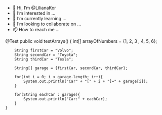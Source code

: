 - 👋 Hi, I’m @LilianaKor
- 👀 I’m interested in ...
- 🌱 I’m currently learning ...
- 💞️ I’m looking to collaborate on ...
- 📫 How to reach me ...

<!---
LilianaKor/LilianaKor is a ✨ special ✨ repository because its `README.md` (this file) appears on your GitHub profile.
You can click the Preview link to take a look at your changes.
--->

@Test
    public void testArrays() {
        int[] arrayOfNumbers = {1, 2, 3 , 4, 5, 6};

        String firstCar = "Volvo";
        String secondCar = "Toyota";
        String thirdCar = "Tesla";
        
        String[] garage = {firstCar, secondCar, thirdCar};

        for(int i = 0; i < garage.length; i++){
            System.out.println("Car" + "[" + i + "]=" + garage[i]);
        }

        for(String eachCar : garage){
            System.out.println("Car:" + eachCar);
        }
    }
